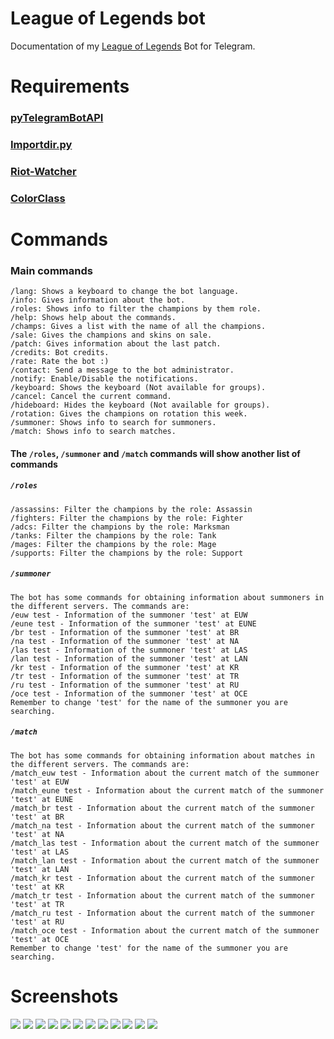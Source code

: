 # League of Legends bot

Documentation of my [League of Legends](http://telegram.me/league_of_legends_bot) Bot for Telegram.

# Requirements

### [pyTelegramBotAPI](https://github.com/eternnoir/pyTelegramBotAPI)

### [Importdir.py](https://gitlab.com/aurelien-lourot/importdir)

### [Riot-Watcher](https://github.com/pseudonym117/Riot-Watcher)

### [ColorClass](https://github.com/Robpol86/colorclass)

# Commands

### Main commands
```
/lang: Shows a keyboard to change the bot language.
/info: Gives information about the bot.
/roles: Shows info to filter the champions by them role.
/help: Shows help about the commands.
/champs: Gives a list with the name of all the champions.
/sale: Gives the champions and skins on sale.
/patch: Gives information about the last patch.
/credits: Bot credits.
/rate: Rate the bot :)
/contact: Send a message to the bot administrator.
/notify: Enable/Disable the notifications.
/keyboard: Shows the keyboard (Not available for groups).
/cancel: Cancel the current command.
/hideboard: Hides the keyboard (Not available for groups).
/rotation: Gives the champions on rotation this week.
/summoner: Shows info to search for summoners.
/match: Shows info to search matches.
```

#### The `/roles`, `/summoner` and `/match` commands will show another list of commands

##### `/roles`
```
/assassins: Filter the champions by the role: Assassin
/fighters: Filter the champions by the role: Fighter
/adcs: Filter the champions by the role: Marksman
/tanks: Filter the champions by the role: Tank
/mages: Filter the champions by the role: Mage
/supports: Filter the champions by the role: Support
```

##### `/summoner`
```
The bot has some commands for obtaining information about summoners in the different servers. The commands are:
/euw test - Information of the summoner 'test' at EUW
/eune test - Information of the summoner 'test' at EUNE
/br test - Information of the summoner 'test' at BR
/na test - Information of the summoner 'test' at NA
/las test - Information of the summoner 'test' at LAS
/lan test - Information of the summoner 'test' at LAN
/kr test - Information of the summoner 'test' at KR
/tr test - Information of the summoner 'test' at TR
/ru test - Information of the summoner 'test' at RU
/oce test - Information of the summoner 'test' at OCE
Remember to change 'test' for the name of the summoner you are searching.
```

##### `/match`
```
The bot has some commands for obtaining information about matches in the different servers. The commands are:
/match_euw test - Information about the current match of the summoner 'test' at EUW
/match_eune test - Information about the current match of the summoner 'test' at EUNE
/match_br test - Information about the current match of the summoner 'test' at BR
/match_na test - Information about the current match of the summoner 'test' at NA
/match_las test - Information about the current match of the summoner 'test' at LAS
/match_lan test - Information about the current match of the summoner 'test' at LAN
/match_kr test - Information about the current match of the summoner 'test' at KR
/match_tr test - Information about the current match of the summoner 'test' at TR
/match_ru test - Information about the current match of the summoner 'test' at RU
/match_oce test - Information about the current match of the summoner 'test' at OCE
Remember to change 'test' for the name of the summoner you are searching.
```

# Screenshots

![](http://i.imgur.com/LXSlNVK.jpg)
![](http://i.imgur.com/hqbhwps.jpg)
![](http://i.imgur.com/Z7b1PqC.jpg)
![](http://i.imgur.com/k7Y9uhB.jpg)
![](http://i.imgur.com/817Vuys.jpg)
![](http://i.imgur.com/GfKEyTE.jpg)
![](http://i.imgur.com/ZHOzTZA.jpg)
![](http://i.imgur.com/eYRFMlY.jpg)
![](http://i.imgur.com/jPTRiqJ.jpg)
![](http://i.imgur.com/zqq3mBO.jpg)
![](http://i.imgur.com/uHuBn2h.jpg)
![](http://i.imgur.com/ymBSpIG.jpg)
